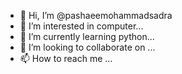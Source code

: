 - 👋 Hi, I’m @pashaeemohammadsadra
- 👀 I’m interested in computer...
- 🌱 I’m currently learning python...
- 💞️ I’m looking to collaborate on ...
- 📫 How to reach me ...

<!---
pashaeemohammadsadra/pashaeemohammadsadra is a ✨ special ✨ repository because its `README.md` (this file) appears on your GitHub profile.
You can click the Preview link to take a look at your changes.
--->

